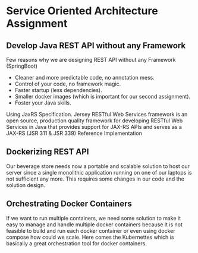 # Service Oriented Architecture Assignment
## Develop Java REST API without any Framework
Few reasons why we are designing REST API without any Framework (SpringBoot)
- Cleaner and more predictable code, no annotation mess.
- Control of your code, no framework magic.
- Faster startup (less dependencies).
- Smaller docker images (which is important for our second assignment).
- Foster your Java skills. 

Using JaxRS Specification. Jersey RESTful Web Services framework is an open source, production quality framework for developing RESTful Web Services in Java that provides support for JAX-RS APIs and serves as a JAX-RS (JSR 311 & JSR 339) Reference Implementation


## Dockerizing REST API  
Our beverage store needs now a portable and scalable solution to host our server 
since a single monolithic application running on one of our laptops is not sufficient any more. This 
requires some changes in our code and the solution design.

## Orchestrating Docker Containers
If we want to run multiple containers, we need some solution to make it easy to manage and handle multiple 
docker containers because it is not feasible to build and run each docker container or even using docker compose 
how could we scale. Here comes the Kubernettes which is basically a great 
orchestration tool for docker containers.